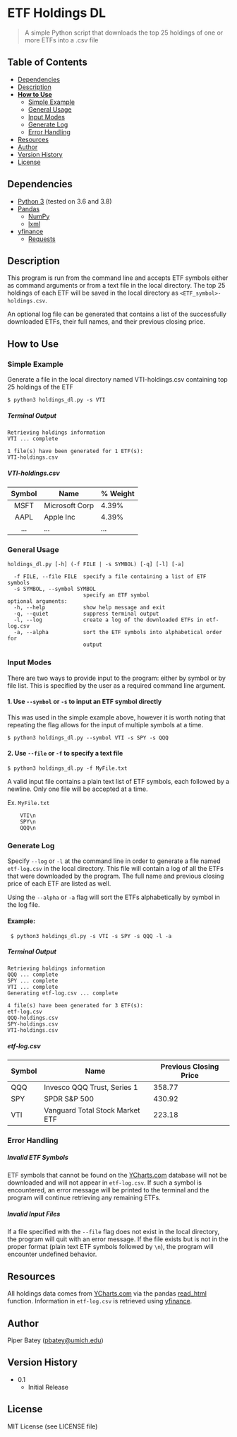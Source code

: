 # ETF Holdings DL

> A simple Python script that downloads the top 25 holdings of one or more ETFs into a .csv file


## Table of Contents

- [Dependencies](#dependencies)
- [Description](#description)
- [**How to Use**](#how-to-use)
  * [Simple Example](#simple-example)
  * [General Usage](#general-usage)
  * [Input Modes](#input-modes)
  * [Generate Log](#generate-log)
  * [Error Handling](#error-handling)
- [Resources](#resources)
- [Author](#author)
- [Version History](#version-history)
- [License](#license)

## Dependencies

* [Python 3](https://www.python.org/) (tested on 3.6 and 3.8)
* [Pandas](https://pandas.pydata.org/)
  * [NumPy](https://numpy.org/)
  * [lxml](https://pypi.org/project/lxml/)
* [yfinance](https://pypi.org/project/yfinance/)
    * [Requests](https://docs.python-requests.org/en/master/)

## Description

This program is run from the command line and accepts ETF symbols either as command arguments or from a text file in the local directory.
The top 25 holdings of each ETF will be saved in the local directory as `<ETF_symbol>-holdings.csv`.

An optional log file can be generated that contains a list of the successfully downloaded ETFs, their full names, and their previous closing price.


## How to Use

### Simple Example

Generate a file in the local directory named VTI-holdings.csv containing top 25 holdings of the ETF

    $ python3 holdings_dl.py -s VTI

##### Terminal Output
```
Retrieving holdings information
VTI ... complete

1 file(s) have been generated for 1 ETF(s):
VTI-holdings.csv
```

##### VTI-holdings.csv

|Symbol|Name          |% Weight|
|:------:|--------------|--------|
|MSFT  |Microsoft Corp|4.39%   |
|AAPL  |Apple Inc     |4.39%   |
| ... | ...           | ...    |


### General Usage
    holdings_dl.py [-h] (-f FILE | -s SYMBOL) [-q] [-l] [-a]

      -f FILE, --file FILE  specify a file containing a list of ETF symbols
      -s SYMBOL, --symbol SYMBOL
                            specify an ETF symbol
    optional arguments:
      -h, --help            show help message and exit
      -q, --quiet           suppress terminal output
      -l, --log             create a log of the downloaded ETFs in etf-log.csv
      -a, --alpha           sort the ETF symbols into alphabetical order for
                            output


### Input Modes

There are two ways to provide input to the program: either by symbol or by file list. This is specified by the user as a required command line argument.

#### 1. Use `--symbol` or `-s` to input an ETF symbol directly


This was used in the simple example above, however it is worth noting that repeating the flag allows for the input of multiple symbols at a time.

    $ python3 holdings_dl.py --symbol VTI -s SPY -s QQQ  


#### 2. Use `--file` or `-f` to specify a text file

    $ python3 holdings_dl.py -f MyFile.txt

   A valid input file contains a plain text list of ETF symbols, each followed by a newline. 
   Only one file will be accepted at a time.

Ex. `MyFile.txt`

        VTI\n
        SPY\n
        QQQ\n
        

### Generate Log
Specify `--log` or `-l` at the command line in order to 
generate a file named `etf-log.csv` in the local directory. 
This file will contain a log of all the ETFs that were downloaded by the program. 
The full name and previous closing price of each ETF are listed as well.

Using the `--alpha` or `-a` flag will sort the ETFs alphabetically by symbol in the log file.

#### Example:

     $ python3 holdings_dl.py -s VTI -s SPY -s QQQ -l -a

##### Terminal Output
```
Retrieving holdings information
QQQ ... complete
SPY ... complete
VTI ... complete
Generating etf-log.csv ... complete

4 file(s) have been generated for 3 ETF(s):
etf-log.csv
QQQ-holdings.csv
SPY-holdings.csv
VTI-holdings.csv
```

##### etf-log.csv

|Symbol|Name          |Previous Closing Price|
|------|--------------|----------------------|
|QQQ   |Invesco QQQ Trust, Series 1|358.77   |
|SPY   |SPDR S&P 500  |430.92                |
|VTI   |Vanguard Total Stock Market ETF|223.18 |



### Error Handling

##### Invalid ETF Symbols
ETF symbols that cannot be found on the [YCharts.com](https://ycharts.com/stocks) database will not be downloaded and will not appear in `etf-log.csv`.
If such a symbol is encountered, an error message will be printed to the terminal and the program will continue retrieving any remaining ETFs.

##### Invalid Input Files

If a file specified with the `--file` flag does not exist in the local directory, the program will quit with an error message.
If the file exists but is not in the proper format (plain text ETF symbols followed by `\n`), the program will encounter undefined behavior.


## Resources
All holdings data comes  from [YCharts.com](https://ycharts.com/stocks) via the pandas [read_html](https://pandas.pydata.org/pandas-docs/stable/reference/api/pandas.read_html.html) function.
Information in `etf-log.csv` is retrieved using [yfinance](https://pypi.org/project/yfinance/).

## Author

Piper Batey (pbatey@umich.edu)

## Version History

* 0.1
    * Initial Release

## License

MIT License (see LICENSE file)
